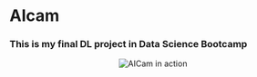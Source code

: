 # AIcam
### This is my final DL project in Data Science Bootcamp 

<p align="center">
  <img src="Animation.gif"   title = "AICam in action">
</p>
